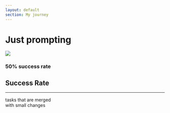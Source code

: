 ```yaml
---
layout: default
section: My journey
---
```


# Just prompting

<div class="mt-8 flex justify-between">
    <div v-click>
        <img class="" src="/journey.1.jpeg">
    </div>
    <div class="flex flex-col gap-10 items-center justify-center w-100 text-center" >
        <card v-click icon="😭" title="Result" variant="critical">
            <h3>50% success rate</h3>
        </card>
        <card v-click>
            <h2>Success Rate</h2>
            <hr class="py-2">
            tasks that are merged <br>
            with small changes
        </card>
    </div>
</div>
